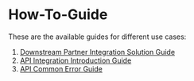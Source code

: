 # How-To-Guide

These are the available guides for different use cases:

1. [Downstream Partner Integration Solution Guide](./dsp-integration-guide.md)
2. [API Integration Introduction Guide](./api-integration-guide.md)
3. [API Common Error Guide](./api-common-error-guide.md)
